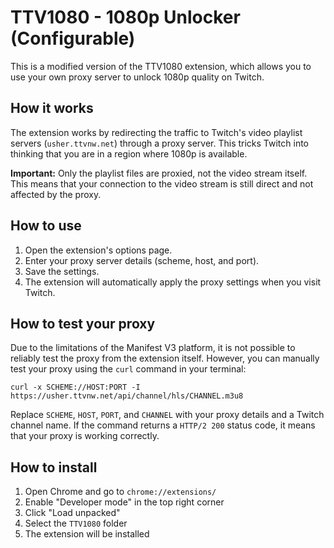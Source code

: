 # TTV1080 - 1080p Unlocker (Configurable)

This is a modified version of the TTV1080 extension, which allows you to use your own proxy server to unlock 1080p quality on Twitch.

## How it works

The extension works by redirecting the traffic to Twitch's video playlist servers (`usher.ttvnw.net`) through a proxy server. This tricks Twitch into thinking that you are in a region where 1080p is available.

**Important:** Only the playlist files are proxied, not the video stream itself. This means that your connection to the video stream is still direct and not affected by the proxy.

## How to use

1.  Open the extension's options page.
2.  Enter your proxy server details (scheme, host, and port).
3.  Save the settings.
4.  The extension will automatically apply the proxy settings when you visit Twitch.

## How to test your proxy

Due to the limitations of the Manifest V3 platform, it is not possible to reliably test the proxy from the extension itself. However, you can manually test your proxy using the `curl` command in your terminal:

```
curl -x SCHEME://HOST:PORT -I https://usher.ttvnw.net/api/channel/hls/CHANNEL.m3u8
```

Replace `SCHEME`, `HOST`, `PORT`, and `CHANNEL` with your proxy details and a Twitch channel name. If the command returns a `HTTP/2 200` status code, it means that your proxy is working correctly.

## How to install

1.  Open Chrome and go to `chrome://extensions/`
2.  Enable "Developer mode" in the top right corner
3.  Click "Load unpacked"
4.  Select the `TTV1080` folder
5.  The extension will be installed

